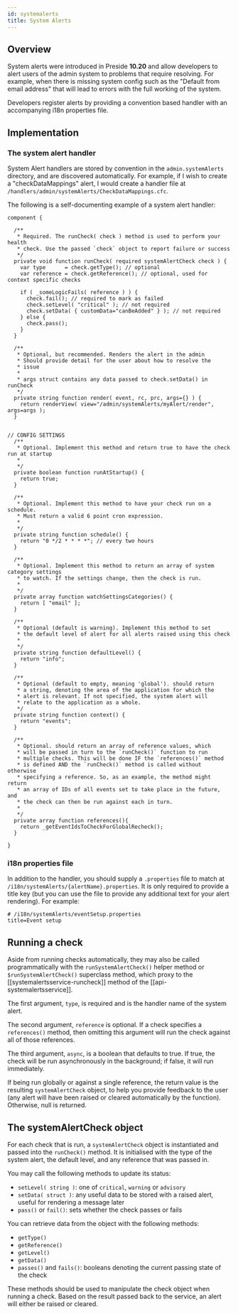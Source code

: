 ```yaml
---
id: systemalerts
title: System Alerts
---
```


## Overview

System alerts were introduced in Preside **10.20** and allow developers to alert users of the admin system to problems that require resolving. For example, when there is missing system config such as the "Default from email address" that will lead to errors with the full working of the system.

Developers register alerts by providing a convention based handler with an accompanying i18n properties file.

## Implementation

### The system alert handler

System Alert handlers are stored by convention in the `admin.systemAlerts` directory, and are discovered automatically. For example, if I wish to create a "checkDataMappings" alert, I would create a handler file at `/handlers/admin/systemAlerts/CheckDataMappings.cfc`.

The following is a self-documenting example of a system alert handler:

```luceescript
component {

  /**
   * Required. The runCheck( check ) method is used to perform your health
   * check. Use the passed `check` object to report failure or success
   */
  private void function runCheck( required systemAlertCheck check ) {
    var type      = check.getType(); // optional
    var reference = check.getReference(); // optional, used for context specific checks

    if ( _someLogicFails( reference ) ) {
      check.fail(); // required to mark as failed
      check.setLevel( "critical" ); // not required
      check.setData( { customData="canBeAdded" } ); // not required
    } else {
      check.pass();
    }
  }

  /**
   * Optional, but recommended. Renders the alert in the admin
   * Should provide detail for the user about how to resolve the
   * issue
   *
   * args struct contains any data passed to check.setData() in runCheck
   */
  private string function render( event, rc, prc, args={} ) {
    return renderView( view="/admin/systemAlerts/myAlert/render", args=args );
  }


// CONFIG SETTINGS
  /**
   * Optional. Implement this method and return true to have the check run at startup
   *
   */
  private boolean function runAtStartup() {
    return true;
  }

  /**
   * Optional. Implement this method to have your check run on a schedule.
   * Must return a valid 6 point cron expression.
   *
   */
  private string function schedule() {
    return "0 */2 * * * *"; // every two hours
  }

  /**
   * Optional. Implement this method to return an array of system category settings
   * to watch. If the settings change, then the check is run.
   *
   */
  private array function watchSettingsCategories() {
    return [ "email" ];
  }

  /**
   * Optional (default is warning). Implement this method to set 
   * the default level of alert for all alerts raised using this check
   *
   */
  private string function defaultLevel() {
    return "info";
  }

  /**
   * Optional (default to empty, meaning 'global'). should return 
   * a string, denoting the area of the application for which the 
   * alert is relevant. If not specified, the system alert will 
   * relate to the application as a whole.
   */
  private string function context() {
    return "events";
  }

  /**
   * Optional. should return an array of reference values, which 
   * will be passed in turn to the `runCheck()` function to run 
   * multiple checks. This will be done IF the `references()` method 
   * is defined AND the `runCheck()` method is called without otherwise 
   * specifying a reference. So, as an example, the method might return 
   * an array of IDs of all events set to take place in the future, and 
   * the check can then be run against each in turn.
   *
   */
  private array function references(){
    return _getEventIdsToCheckForGlobalRecheck();
  }

}
```

### i18n properties file

In addition to the handler, you should supply a `.properties` file to match at `/i18n/systemAlerts/{alertName}.properties`. It is only required to provide a title key (but you can use the file to provide any additional text for your alert rendering). For example:

```properties
# /i18n/systemAlerts/eventSetup.properties
title=Event setup
```


## Running a check

Aside from running checks automatically, they may also be called programmatically with the `runSystemAlertCheck()` helper method or `$runSystemAlertCheck()` superclass method, which proxy to the [[systemalertsservice-runcheck]] method of the [[api-systemalertsservice]].

The first argument, `type`, is required and is the handler name of the system alert.

The second argument, `reference` is optional. If a check specifies a `references()` method, then omitting this argument will run the check against all of those references.

The third argument, `async`, is a boolean that defaults to true. If true, the check will be run asynchronously in the background; if false, it will run immediately.

If being run globally or against a single reference, the return value is the resulting `systemAlertCheck` object, to help you provide feedback to the user (any alert will have been raised or cleared automatically by the function). Otherwise, null is returned.

## The systemAlertCheck object

For each check that is run, a `systemAlertCheck` object is instantiated and passed into the `runCheck()` method. It is initialised with the type of the system alert, the default level, and any reference that was passed in.

You may call the following methods to update its status:

- `setLevel( string )`: one of `critical`, `warning` or `advisory`
- `setData( struct )`: any useful data to be stored with a raised alert, useful for rendering a message later
- `pass()` or `fail()`: sets whether the check passes or fails

You can retrieve data from the object with the following methods:

- `getType()`
- `getReference()`
- `getLevel()`
- `getData()`
- `passes()` and `fails()`: booleans denoting the current passing state of the check

These methods should be used to manipulate the check object when running a check. Based on the result passed back to the service, an alert will either be raised or cleared.